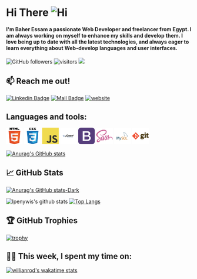 
# Hi There <img src="https://user-images.githubusercontent.com/1303154/88677602-1635ba80-d120-11ea-84d8-d263ba5fc3c0.gif" width="30px" height="30px" alt="Hi">

#### I'm Baher Essam a passionate Web Developer and freelancer from Egypt. I am always working on myself to enhance my skills and develop them. I love being up to date with all the latest technologies, and always eager to learn everything about  Web-develop languages and user interfaces.

![GitHub followers](https://img.shields.io/github/followers/Baher-essam?label=Follow&style=social)
![visitors](https://visitor-badge.glitch.me/badge?page_id=Baher-essam)
[![](https://img.shields.io/badge/%F0%9F%93%9D-Resume-blue)](https://drive.google.com/file/d/1NKxVa9dyyU4YVLkWI_-IVWPGz3Xj_p0t/view?usp=sharing)
<br/>


## 📫 Reach me out!
[![Linkedin Badge](https://img.shields.io/badge/-linkedin-0e76a8?style=flat&labelColor=0e76a8&logo=linkedin&logoColor=white)](https://www.linkedin.com/in/baher-essam/) 
[![Mail Badge](https://img.shields.io/badge/-mail-c0392b?style=flat&labelColor=c0392b&logo=gmail&logoColor=white)](mailto:baher.essam@gmail.com)
[![website](https://img.shields.io/badge/Website-46a2f1.svg?&style=flat-square&logo=Google-Chrome&logoColor=white&link=https://baher-essam.com/)](https://baher-essam.com/)


## Languages and tools:  

<code><img height="45" src="https://raw.githubusercontent.com/github/explore/5c058a388828bb5fde0bcafd4bc867b5bb3f26f3/topics/html/html.png"></code>
<code><img height="45" src="https://raw.githubusercontent.com/github/explore/5c058a388828bb5fde0bcafd4bc867b5bb3f26f3/topics/css/css.png"></code>
<code><img height="45" src="https://raw.githubusercontent.com/github/explore/80688e429a7d4ef2fca1e82350fe8e3517d3494d/topics/javascript/javascript.png"></code>
<code><img height="45" src="https://raw.githubusercontent.com/github/explore/80688e429a7d4ef2fca1e82350fe8e3517d3494d/topics/jquery/jquery.png"></code>
<code><img height="45" src="https://raw.githubusercontent.com/github/explore/80688e429a7d4ef2fca1e82350fe8e3517d3494d/topics/bootstrap/bootstrap.png"></code>
<code><img height="45" src="https://raw.githubusercontent.com/github/explore/80688e429a7d4ef2fca1e82350fe8e3517d3494d/topics/sass/sass.png"></code>
<code><img height="45" src="https://raw.githubusercontent.com/github/explore/80688e429a7d4ef2fca1e82350fe8e3517d3494d/topics/mysql/mysql.png"></code>
<code><img height="45" src="https://raw.githubusercontent.com/github/explore/80688e429a7d4ef2fca1e82350fe8e3517d3494d/topics/git/git.png"></code>


[![Anurag's GitHub stats](https://github-readme-stats.vercel.app/api?username=Baher-essam)](https://github.com/anuraghazra/github-readme-stats)


## 📈 GitHub Stats
[![Anurag's GitHub stats-Dark](https://github-readme-stats.vercel.app/api?username=baher-essam&show_icons=true&theme=dark#gh-dark-mode-only)](https://github.com/anuraghazra/github-readme-stats#gh-dark-mode-only)

![Ipenywis's github stats](https://github-readme-stats.vercel.app/api?username=Baher-essam&include_all_commits=true&count_private=true&show_icons=true&theme=tokyonight&hide=contribs,prs=ture)
[![Top Langs](https://github-readme-stats.vercel.app/api/top-langs/?username=baher-essam&langs_count=5&layout=compact&title_color=6aa6f8&text_color=38bcad&icon_color=6aa6f8&bg_color=1a1b27)](https://github.com/baher-essam/)

## 🏆 GitHub Trophies
[![trophy](https://github-profile-trophy.vercel.app/?username=Baher-essam&theme=nord&column=7)](https://github.com/ryo-ma/github-profile-trophy)

## 🧑‍💻  This week, I spent my time on:
[![willianrod's wakatime stats](https://github-readme-stats.vercel.app/api/wakatime?username=BaherEssam&line_height=27&title_color=6aa6f8&text_color=38bcad&icon_color=6aa6f8&bg_color=1a1b27)](https://github.com/anuraghazra/github-readme-stats)
